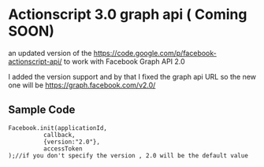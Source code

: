 Actionscript 3.0 graph api ( Coming SOON)
==========================

an updated version of the  https://code.google.com/p/facebook-actionscript-api/ to work with Facebook Graph API 2.0

I added the version support and by that I fixed the graph api URL so the new one will be 
https://graph.facebook.com/v2.0/

Sample Code
-----------
    Facebook.init(applicationId,
              callback,
              {version:"2.0"},
		      accessToken
    );//if you don't specify the version , 2.0 will be the default value
